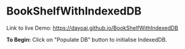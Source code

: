 # BookShelfWithIndexedDB

Link to live Demo: [https://dayoaj.github.io/BookShelfWithIndexedDB ](https://dayoaj.github.io/BookShelfWithIndexedDB)

**To Begin:** Click on "Populate DB" button to initialise IndexedDB.
